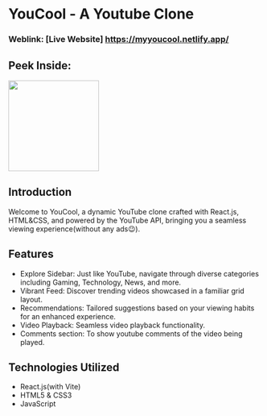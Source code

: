 # YouCool - A Youtube Clone

### Weblink: [Live Website] https://myyoucool.netlify.app/

## Peek Inside:
<img src="https://github.com/lookthisisaddy/YouCool/src/assets/livedemo.mp4" width=180/>

## Introduction
Welcome to YouCool, a dynamic YouTube clone crafted with React.js, HTML&CSS, and powered by the YouTube API, bringing you a seamless viewing experience(without any ads😉).

## Features
- Explore Sidebar: Just like YouTube, navigate through diverse categories including Gaming, Technology, News, and more.
- Vibrant Feed: Discover trending videos showcased in a familiar grid layout.
- Recommendations: Tailored suggestions based on your viewing habits for an enhanced experience.
- Video Playback: Seamless video playback functionality.
- Comments section: To show youtube comments of the video being played.

## Technologies Utilized
- React.js(with Vite)
- HTML5 & CSS3
- JavaScript
